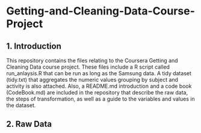 Getting-and-Cleaning-Data-Course-Project
========================================

## 1. Introduction
This repository contains the files relating to the Coursera Getting and Cleaning Data course project. These files include a R script called run_anlaysis.R that can be run as long as the Samsung data. A tidy dataset (tidy.txt)  that aggregates the numeric values grouping by subject and activity is also attached. Also, a README.md introduction and a code book (CodeBook.md) are included in the repository that describe the raw data, the steps of transformation, as well as a guide to the variables and values in the dataset.

## 2. Raw Data

